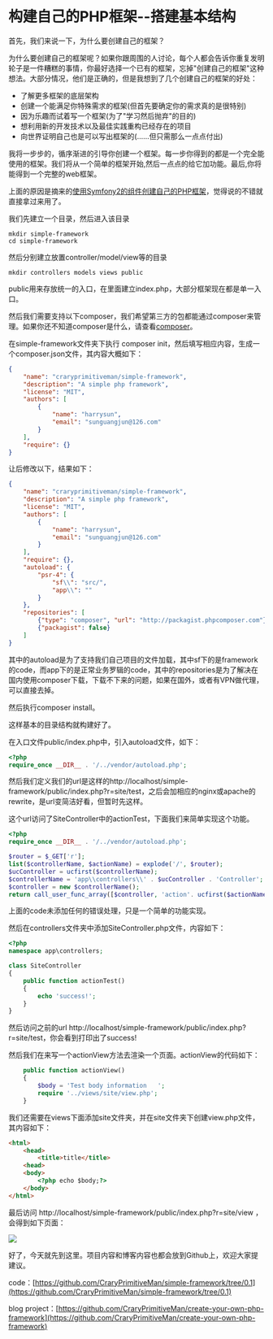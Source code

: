 # 构建自己的PHP框架--搭建基本结构

首先，我们来说一下，为什么要创建自己的框架？

为什么要创建自己的框架呢？如果你跟周围的人讨论，每个人都会告诉你重复发明轮子是一件糟糕的事情，你最好选择一个已有的框架，忘掉"创建自己的框架"这种想法。大部分情况，他们是正确的，但是我想到了几个创建自己的框架的好处：

*   了解更多框架的底层架构
*   创建一个能满足你特殊需求的框架(但首先要确定你的需求真的是很特别)
*   因为乐趣而试着写一个框架(为了"学习然后抛弃"的目的)
*   想利用新的开发技术以及最佳实践重构已经存在的项目
*   向世界证明自己也是可以写出框架的(......但只需那么一点点付出)

我将一步步的，循序渐进的引导你创建一个框架。每一步你得到的都是一个完全能使用的框架。我们将从一个简单的框架开始,然后一点点的给它加功能。最后,你将能得到一个完整的web框架。

上面的原因是摘来的[使用Symfony2的组件创建自己的PHP框架](http://www.chrisyue.com/translation-create-your-own-framework-on-top-of-the-symfony2-components-part-1.html)，觉得说的不错就直接拿过来用了。

我们先建立一个目录，然后进入该目录

```shell
mkdir simple-framework
cd simple-framework
```

然后分别建立放置controller/model/view等的目录

```shell
mkdir controllers models views public
```

public用来存放统一的入口，在里面建立index.php，大部分框架现在都是单一入口。

然后我们需要支持以下composer，我们希望第三方的包都能通过composer来管理。如果你还不知道composer是什么，请查看[composer](http://www.phpcomposer.com/)。

在simple-framework文件夹下执行 composer init，然后填写相应内容，生成一个composer.json文件，其内容大概如下：

```json
{
    "name": "craryprimitiveman/simple-framework",
    "description": "A simple php framework",
    "license": "MIT",
    "authors": [
        {
            "name": "harrysun",
            "email": "sunguangjun@126.com"
        }
    ],
    "require": {}
}
```

让后修改以下，结果如下：

```json
{
    "name": "craryprimitiveman/simple-framework",
    "description": "A simple php framework",
    "license": "MIT",
    "authors": [
        {
            "name": "harrysun",
            "email": "sunguangjun@126.com"
        }
    ],
    "require": {},
    "autoload": {
        "psr-4": {
            "sf\\": "src/",
            "app\\": ""
        }
    },
    "repositories": [
        {"type": "composer", "url": "http://packagist.phpcomposer.com"},
        {"packagist": false}
    ]
}
```

其中的autoload是为了支持我们自己项目的文件加载，其中sf下的是framework的code，而app下的是正常业务罗辑的code，其中的repositories是为了解决在国内使用composer下载，下载不下来的问题，如果在国外，或者有VPN做代理，可以直接去掉。

然后执行composer install。

这样基本的目录结构就构建好了。

在入口文件public/index.php中，引入autoload文件，如下：

```php
<?php
require_once __DIR__ . '/../vendor/autoload.php';
```

然后我们定义我们的url是这样的http://localhost/simple-framework/public/index.php?r=site/test，之后会加相应的nginx或apache的rewrite，是url变简洁好看，但暂时先这样。

这个url访问了SiteController中的actionTest，下面我们来简单实现这个功能。

```php
<?php
require_once __DIR__ . '/../vendor/autoload.php';

$router = $_GET['r'];
list($controllerName, $actionName) = explode('/', $router);
$ucController = ucfirst($controllerName);
$controllerName = 'app\\controllers\\' . $ucController . 'Controller';
$controller = new $controllerName();
return call_user_func_array([$controller, 'action'. ucfirst($actionName)];
```

上面的code未添加任何的错误处理，只是一个简单的功能实现。

然后在controllers文件夹中添加SiteController.php文件，内容如下：

```php
<?php
namespace app\controllers;

class SiteController
{
    public function actionTest()
    {
        echo 'success!';
    }
}
```

然后访问之前的url http://localhost/simple-framework/public/index.php?r=site/test，你会看到打印出了success!

然后我们在来写一个actionView方法去渲染一个页面。actionView的代码如下：

```php
    public function actionView()
    {
        $body = 'Test body information   ';
        require '../views/site/view.php';
    }
```

我们还需要在views下面添加site文件夹，并在site文件夹下创建view.php文件，其内容如下：

```html
<html>
    <head>
        <title>title</title>
    <head>
    <body>
        <?php echo $body;?>
    </body>
</html>
```

最后访问 http://localhost/simple-framework/public/index.php?r=site/view ，会得到如下页面：

![](http://images2015.cnblogs.com/blog/587057/201509/587057-20150905164834248-1023835653.png)

好了，今天就先到这里。项目内容和博客内容也都会放到Github上，欢迎大家提建议。

code：[https://github.com/CraryPrimitiveMan/simple-framework/tree/0.1](https://github.com/CraryPrimitiveMan/simple-framework/tree/0.1)

blog project：[https://github.com/CraryPrimitiveMan/create-your-own-php-framework](https://github.com/CraryPrimitiveMan/create-your-own-php-framework)
